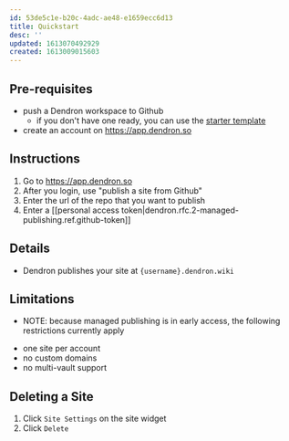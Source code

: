 ```yaml
---
id: 53de5c1e-b20c-4adc-ae48-e1659ecc6d13
title: Quickstart
desc: ''
updated: 1613070492929
created: 1613009015603
---
```


## Pre-requisites
- push a Dendron workspace to Github
    - if you don't have one ready, you can use the [starter template](https://github.com/dendronhq/workspace-sample) 
- create an account on https://app.dendron.so

## Instructions
1. Go to https://app.dendron.so 
1. After you login, use "publish a site from Github"
1. Enter the url of the repo that you want to publish
1. Enter a [[personal access token|dendron.rfc.2-managed-publishing.ref.github-token]]

## Details
- Dendron publishes your site at `{username}.dendron.wiki` 

## Limitations 
- NOTE: because managed publishing is in early access, the following restrictions currently apply
<!-- -->
- one site per account
- no custom domains
- no multi-vault support

## Deleting a Site
1. Click `Site Settings` on the site widget
2. Click `Delete`
